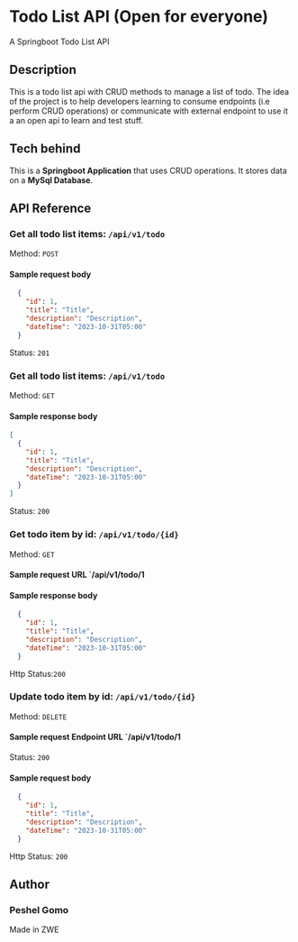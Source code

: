 # Todo List API (Open for everyone)
A Springboot Todo List API

## Description
This is a todo list api with CRUD methods to manage a list of todo.
The idea of the project is to help developers learning to consume endpoints (i.e perform CRUD operations) or communicate with external endpoint to use it a an open api to learn and test stuff. 

## Tech behind
This is a **Springboot Application** that uses CRUD operations. It stores data on a **MySql Database**. 

## API Reference

### Get all todo list items: `/api/v1/todo`
Method: `POST`

#### Sample request body
```JSON
  {
    "id": 1,
    "title": "Title",
    "description": "Description",
    "dateTime": "2023-10-31T05:00"
  }
```
Status: `201`

### Get all todo list items: `/api/v1/todo`
Method: `GET`

#### Sample response body
```JSON
[
  {
    "id": 1,
    "title": "Title",
    "description": "Description",
    "dateTime": "2023-10-31T05:00"
  }
]
```
Status: `200`

### Get todo item by id: `/api/v1/todo/{id}`
Method: `GET`

#### Sample request URL `/api/v1/todo/1

#### Sample response body
```JSON
  {
    "id": 1,
    "title": "Title",
    "description": "Description",
    "dateTime": "2023-10-31T05:00"
  }
```

Http Status:`200`

### Update todo item by id: `/api/v1/todo/{id}`
Method: `DELETE`

#### Sample request Endpoint URL `/api/v1/todo/1

Status: `200`

#### Sample request body
```JSON
  {
    "id": 1,
    "title": "Title",
    "description": "Description",
    "dateTime": "2023-10-31T05:00"
  }
```

Http Status: `200`


## Author
### Peshel Gomo

Made in ZWE





